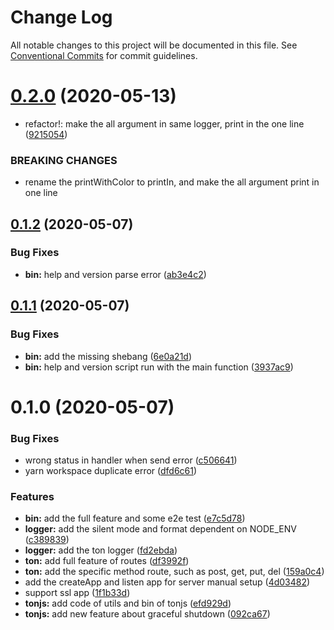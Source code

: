 # Change Log

All notable changes to this project will be documented in this file.
See [Conventional Commits](https://conventionalcommits.org) for commit guidelines.

# [0.2.0](https://github.com/AllJointTW/TonJS/compare/v0.1.2...v0.2.0) (2020-05-13)


* refactor!: make the all argument in same logger, print in the one line ([9215054](https://github.com/AllJointTW/TonJS/commit/92150545f1e10013b692fa2802f7bb4903398790))


### BREAKING CHANGES

* rename the printWithColor to printIn, and make the all argument print in one line





## [0.1.2](https://github.com/AllJointTW/TonJS/compare/v0.1.1...v0.1.2) (2020-05-07)

### Bug Fixes

- **bin:** help and version parse error ([ab3e4c2](https://github.com/AllJointTW/TonJS/commit/ab3e4c27fd95c8326a033521e081b0dbb8b6cab9))

## [0.1.1](https://github.com/AllJointTW/TonJS/compare/v0.1.0...v0.1.1) (2020-05-07)

### Bug Fixes

- **bin:** add the missing shebang ([6e0a21d](https://github.com/AllJointTW/TonJS/commit/6e0a21d8e2244931c2fbbf60b0ede7710c044a24))
- **bin:** help and version script run with the main function ([3937ac9](https://github.com/AllJointTW/TonJS/commit/3937ac9dc279cd0ac04cbbcefed8f77af60fa9ed))

# 0.1.0 (2020-05-07)

### Bug Fixes

- wrong status in handler when send error ([c506641](https://github.com/AllJointTW/TonJS/commit/c50664150e9c70c03fd4d2eacf816d894208d85a))
- yarn workspace duplicate error ([dfd6c61](https://github.com/AllJointTW/TonJS/commit/dfd6c619a1b7c55576a0123163d4702503155068))

### Features

- **bin:** add the full feature and some e2e test ([e7c5d78](https://github.com/AllJointTW/TonJS/commit/e7c5d78a92814e7fc3c085e3266db1bbd824833c))
- **logger:** add the silent mode and format dependent on NODE_ENV ([c389839](https://github.com/AllJointTW/TonJS/commit/c389839557b3976720d003c07ce3f7b3193c9e6f))
- **logger:** add the ton logger ([fd2ebda](https://github.com/AllJointTW/TonJS/commit/fd2ebda91fe467d93dd1edc2438327fe670f47f2))
- **ton:** add full feature of routes ([df3992f](https://github.com/AllJointTW/TonJS/commit/df3992fc9648365d8552a1146948818f6e3a1387))
- **ton:** add the specific method route, such as post, get, put, del ([159a0c4](https://github.com/AllJointTW/TonJS/commit/159a0c4ec835c262b64484d1feb7303f4437cd59))
- add the createApp and listen app for server manual setup ([4d03482](https://github.com/AllJointTW/TonJS/commit/4d03482f8a89805b84dd45c6c49bfc404c53dc08))
- support ssl app ([1f1b33d](https://github.com/AllJointTW/TonJS/commit/1f1b33d76c5238c0eddf0600c59656bbae2651c2))
- **tonjs:** add code of utils and bin of tonjs ([efd929d](https://github.com/AllJointTW/TonJS/commit/efd929db6a38b4165341ddba02ee4a029a7f1196))
- **tonjs:** add new feature about graceful shutdown ([092ca67](https://github.com/AllJointTW/TonJS/commit/092ca67216007758685244a24abe8b755cf88c5a))
